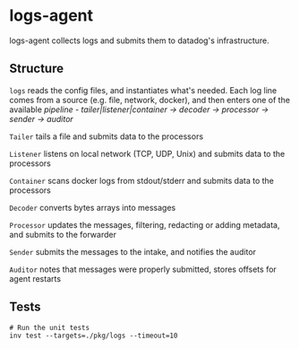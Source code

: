# logs-agent

logs-agent collects logs and submits them to datadog's infrastructure.

## Structure

`logs` reads the config files, and instantiates what's needed.
Each log line comes from a source (e.g. file, network, docker), and then enters one of the available _pipeline - tailer|listener|container -> decoder -> processor -> sender -> auditor_

`Tailer` tails a file and submits data to the processors

`Listener` listens on local network (TCP, UDP, Unix) and submits data to the processors

`Container` scans docker logs from stdout/stderr and submits data to the processors

`Decoder` converts bytes arrays into messages

`Processor` updates the messages, filtering, redacting or adding metadata, and submits to the forwarder

`Sender` submits the messages to the intake, and notifies the auditor

`Auditor` notes that messages were properly submitted, stores offsets for agent restarts

## Tests

```
# Run the unit tests
inv test --targets=./pkg/logs --timeout=10

```
